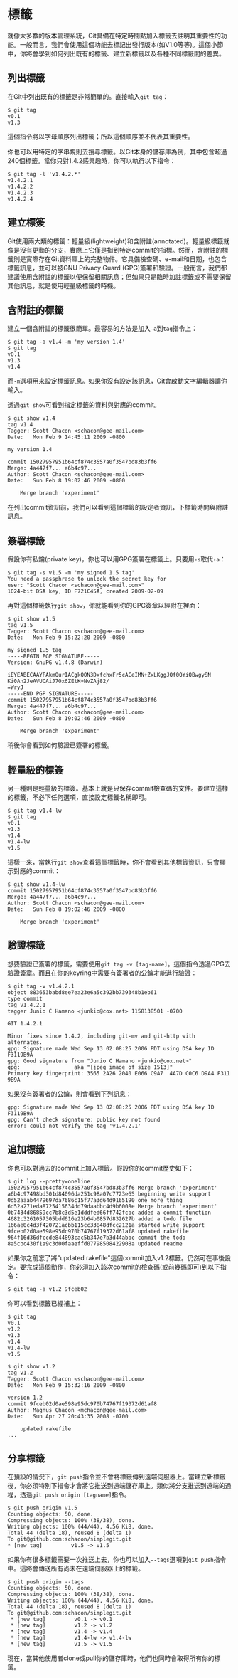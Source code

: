 # 標籤

就像大多數的版本管理系統，Git具備在特定時間點加入標籤去註明其重要性的功能。一般而言，我們會使用這個功能去標記出發行版本(如V1.0等等)。這個小節中，你將會學到如何列出既有的標籤、建立新標籤以及各種不同標籤間的差異。


## 列出標籤

在Git中列出既有的標籤是非常簡單的。直接輸入`git tag`：

	$ git tag
	v0.1
	v1.3

這個指令將以字母順序列出標籤；所以這個順序並不代表其重要性。

你也可以用特定的字串規則去搜尋標籤。以Git本身的儲存庫為例，其中包含超過240個標籤。當你只對1.4.2感興趣時，你可以執行以下指令：

	$ git tag -l 'v1.4.2.*'
	v1.4.2.1
	v1.4.2.2
	v1.4.2.3
	v1.4.2.4

## 建立標簽

Git使用兩大類的標籤：輕量級(lightweight)和含附註(annotated)。輕量級標籤就像是沒有更動的分支，實際上它僅是指到特定commit的指標。然而，含附註的標籤則是實際存在Git資料庫上的完整物件。它具備檢查碼、e-mail和日期，也包含標籤訊息，並可以被GNU Privacy Guard (GPG)簽署和驗證。一般而言，我們都建議使用含附註的標籤以便保留相關訊息；但如果只是臨時加註標籤或不需要保留其他訊息，就是使用輕量級標籤的時機。

## 含附註的標籤

建立一個含附註的標籤很簡單。最容易的方法是加入`-a`到`tag`指令上：

	$ git tag -a v1.4 -m 'my version 1.4'
	$ git tag
	v0.1
	v1.3
	v1.4

而`-m`選項用來設定標籤訊息。如果你沒有設定該訊息，Git會啟動文字編輯器讓你輸入。

透過`git show`可看到指定標籤的資料與對應的commit。

	$ git show v1.4
	tag v1.4
	Tagger: Scott Chacon <schacon@gee-mail.com>
	Date:   Mon Feb 9 14:45:11 2009 -0800

	my version 1.4

	commit 15027957951b64cf874c3557a0f3547bd83b3ff6
	Merge: 4a447f7... a6b4c97...
	Author: Scott Chacon <schacon@gee-mail.com>
	Date:   Sun Feb 8 19:02:46 2009 -0800

	    Merge branch 'experiment'

在列出commit資訊前，我們可以看到這個標籤的設定者資訊，下標籤時間與附註訊息。

## 簽署標籤

假設你有私鑰(private key)，你也可以用GPG簽署在標籤上。只要用`-s`取代`-a`：

	$ git tag -s v1.5 -m 'my signed 1.5 tag'
	You need a passphrase to unlock the secret key for
	user: "Scott Chacon <schacon@gee-mail.com>"
	1024-bit DSA key, ID F721C45A, created 2009-02-09

再對這個標籤執行`git show`，你就能看到你的GPG簽章以經附在裡面：

	$ git show v1.5
	tag v1.5
	Tagger: Scott Chacon <schacon@gee-mail.com>
	Date:   Mon Feb 9 15:22:20 2009 -0800

	my signed 1.5 tag
	-----BEGIN PGP SIGNATURE-----
	Version: GnuPG v1.4.8 (Darwin)

	iEYEABECAAYFAkmQurIACgkQON3DxfchxFr5cACeIMN+ZxLKggJQf0QYiQBwgySN
	Ki0An2JeAVUCAiJ7Ox6ZEtK+NvZAj82/
	=WryJ
	-----END PGP SIGNATURE-----
	commit 15027957951b64cf874c3557a0f3547bd83b3ff6
	Merge: 4a447f7... a6b4c97...
	Author: Scott Chacon <schacon@gee-mail.com>
	Date:   Sun Feb 8 19:02:46 2009 -0800

	    Merge branch 'experiment'

稍後你會看到如何驗證已簽署的標籤。

## 輕量級的標簽

另一種則是輕量級的標簽。基本上就是只保存commit檢查碼的文件。要建立這樣的標籤，不必下任何選項，直接設定標籤名稱即可。

	$ git tag v1.4-lw
	$ git tag
	v0.1
	v1.3
	v1.4
	v1.4-lw
	v1.5

這樣一來，當執行`git show`查看這個標籤時，你不會看到其他標籤資訊，只會顯示對應的commit：

	$ git show v1.4-lw
	commit 15027957951b64cf874c3557a0f3547bd83b3ff6
	Merge: 4a447f7... a6b4c97...
	Author: Scott Chacon <schacon@gee-mail.com>
	Date:   Sun Feb 8 19:02:46 2009 -0800

	    Merge branch 'experiment'

## 驗證標籤

想要驗證已簽署的標籤，需要使用`git tag -v [tag-name]`。這個指令透過GPG去驗證簽章。而且在你的keyring中需要有簽署者的公鑰才能進行驗證：

	$ git tag -v v1.4.2.1
	object 883653babd8ee7ea23e6a5c392bb739348b1eb61
	type commit
	tag v1.4.2.1
	tagger Junio C Hamano <junkio@cox.net> 1158138501 -0700

	GIT 1.4.2.1

	Minor fixes since 1.4.2, including git-mv and git-http with alternates.
	gpg: Signature made Wed Sep 13 02:08:25 2006 PDT using DSA key ID F3119B9A
	gpg: Good signature from "Junio C Hamano <junkio@cox.net>"
	gpg:                 aka "[jpeg image of size 1513]"
	Primary key fingerprint: 3565 2A26 2040 E066 C9A7  4A7D C0C6 D9A4 F311 9B9A

如果沒有簽署者的公鑰，則會看到下列訊息：

	gpg: Signature made Wed Sep 13 02:08:25 2006 PDT using DSA key ID F3119B9A
	gpg: Can't check signature: public key not found
	error: could not verify the tag 'v1.4.2.1'

## 追加標籤

你也可以對過去的commit上加入標籤。假設你的commit歷史如下：

	$ git log --pretty=oneline
	15027957951b64cf874c3557a0f3547bd83b3ff6 Merge branch 'experiment'
	a6b4c97498bd301d84096da251c98a07c7723e65 beginning write support
	0d52aaab4479697da7686c15f77a3d64d9165190 one more thing
	6d52a271eda8725415634dd79daabbc4d9b6008e Merge branch 'experiment'
	0b7434d86859cc7b8c3d5e1dddfed66ff742fcbc added a commit function
	4682c3261057305bdd616e23b64b0857d832627b added a todo file
	166ae0c4d3f420721acbb115cc33848dfcc2121a started write support
	9fceb02d0ae598e95dc970b74767f19372d61af8 updated rakefile
	964f16d36dfccde844893cac5b347e7b3d44abbc commit the todo
	8a5cbc430f1a9c3d00faaeffd07798508422908a updated readme

如果你之前忘了將"updated rakefile"這個commit加入v1.2標籤。仍然可在事後設定。要完成這個動作，你必須加入該次commit的檢查碼(或前幾碼即可)到以下指令：

	$ git tag -a v1.2 9fceb02

你可以看到標籤已經補上：

	$ git tag
	v0.1
	v1.2
	v1.3
	v1.4
	v1.4-lw
	v1.5

	$ git show v1.2
	tag v1.2
	Tagger: Scott Chacon <schacon@gee-mail.com>
	Date:   Mon Feb 9 15:32:16 2009 -0800

	version 1.2
	commit 9fceb02d0ae598e95dc970b74767f19372d61af8
	Author: Magnus Chacon <mchacon@gee-mail.com>
	Date:   Sun Apr 27 20:43:35 2008 -0700

	    updated rakefile
	...

## 分享標籤

在預設的情況下，`git push`指令並不會將標籤傳到遠端伺服器上。當建立新標籤後，你必須特別下指令才會將它推送到遠端儲存庫上。類似將分支推送到遠端的過程，透過`git push origin [tagname]`指令。

	$ git push origin v1.5
	Counting objects: 50, done.
	Compressing objects: 100% (38/38), done.
	Writing objects: 100% (44/44), 4.56 KiB, done.
	Total 44 (delta 18), reused 8 (delta 1)
	To git@github.com:schacon/simplegit.git
	* [new tag]         v1.5 -> v1.5

如果你有很多標籤需要一次推送上去，你也可以加入`--tags`選項到`git push`指令中。這將會傳送所有尚未在遠端伺服器上的標籤。

	$ git push origin --tags
	Counting objects: 50, done.
	Compressing objects: 100% (38/38), done.
	Writing objects: 100% (44/44), 4.56 KiB, done.
	Total 44 (delta 18), reused 8 (delta 1)
	To git@github.com:schacon/simplegit.git
	 * [new tag]         v0.1 -> v0.1
	 * [new tag]         v1.2 -> v1.2
	 * [new tag]         v1.4 -> v1.4
	 * [new tag]         v1.4-lw -> v1.4-lw
	 * [new tag]         v1.5 -> v1.5

現在，當其他使用者clone或pull你的儲存庫時，他們也同時會取得所有你的標籤。
